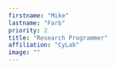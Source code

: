 ```yaml
---
firstname: "Mike"
lastname: "Farb"
priority: 2
title: "Research Programmer"
affiliation: "CyLab"
image: ""
---
```

